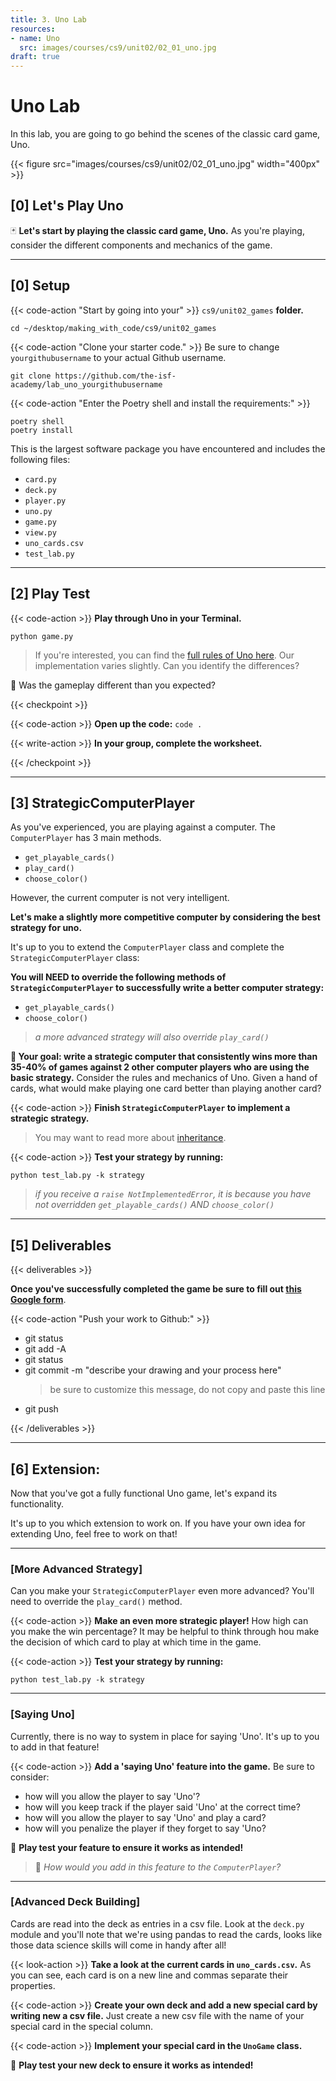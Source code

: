 ```yaml
---
title: 3. Uno Lab
resources:
- name: Uno
  src: images/courses/cs9/unit02/02_01_uno.jpg
draft: true
---
```


# Uno Lab

In this lab, you are going to go behind the scenes of the classic card game, Uno.

{{< figure src="images/courses/cs9/unit02/02_01_uno.jpg" width="400px" >}}

## [0] Let's Play Uno

🃏 **Let's start by playing the classic card game, Uno.** As you're playing, consider the different components and mechanics of the game. 

---

## [0] Setup

{{< code-action "Start by going into your" >}} `cs9/unit02_games` **folder.**
```shell
cd ~/desktop/making_with_code/cs9/unit02_games
```

{{< code-action "Clone your starter code." >}} Be sure to change `yourgithubusername` to your actual Github username.
```shell
git clone https://github.com/the-isf-academy/lab_uno_yourgithubusername
```


{{< code-action "Enter the Poetry shell and install the requirements:" >}}
```shell
poetry shell
poetry install
```

This is the largest software package you have encountered and includes the following files:
- `card.py`
- `deck.py`
- `player.py`
- `uno.py`
- `game.py`
- `view.py`
- `uno_cards.csv`
- `test_lab.py`

---

## [2] Play Test


{{< code-action >}} **Play through Uno in your Terminal.** 

```shell
python game.py
```

> If you're interested, you can find the [full rules of Uno here](http://play-k.kaserver5.org/Uno.html). Our implementation varies slightly. Can you identify the differences?

🤔 Was the gameplay different than you expected? 



{{< checkpoint >}}

{{< code-action >}} **Open up the code:** `code .`

{{< write-action >}} **In your group, complete the worksheet.**

{{< /checkpoint >}}


---

## [3] StrategicComputerPlayer 

As you've experienced, you are playing against a computer. The `ComputerPlayer` has 3 main methods.
- `get_playable_cards()`
- `play_card()`
- `choose_color()` 

However, the current computer is not very intelligent. 
  
**Let's make a slightly more competitive computer by considering the best strategy for uno.** 

It's up to you to extend the `ComputerPlayer` class and complete the `StrategicComputerPlayer` class:

**You will NEED to override the following methods of `StrategicComputerPlayer` to successfully write a better computer strategy:**
- `get_playable_cards()`
- `choose_color()`
> *a more advanced strategy will also override `play_card()`*

**🤔 Your goal: write a strategic computer that consistently wins more than 35-40% of games against 2 other computer players who are using the basic strategy.** Consider the rules and mechanics of Uno. Given a hand of cards, what would make playing one card better than playing another card? 



{{< code-action >}} **Finish `StrategicComputerPlayer` to implement a strategic strategy.**
> You may want to read more about [inheritance](http://programarcadegames.com/index.php?chapter=introduction_to_classes&lang=en#section_12_6).

{{< code-action >}} **Test your strategy by running:**
```shell
python test_lab.py -k strategy
```
> *if you receive a `raise NotImplementedError`, it is because you have not overridden `get_playable_cards()` AND `choose_color()`*

---

## [5] Deliverables

{{< deliverables  >}}

**Once you've successfully completed the game be sure to fill out [this Google form](https://docs.google.com/forms/d/e/1FAIpQLSeQKG6s2Z7LpDZHpKG3deH4IiPFg9Uoz8GcyYnN39fornqd3A/viewform?usp=sf_link)**.


{{< code-action "Push your work to Github:" >}}
- git status
- git add -A
- git status
- git commit -m "describe your drawing and your process here"
  > be sure to customize this message, do not copy and paste this line
- git push

{{< /deliverables >}}


---


## [6] Extension:

Now that you've got a fully functional Uno game, let's expand its functionality. 

It's up to you which extension to work on. If you have your own idea for extending Uno, feel free to work on that!

---

### [More Advanced Strategy]

Can you make your `StrategicComputerPlayer` even more advanced?  You'll need to override the `play_card()` method.

{{< code-action >}} **Make an even more strategic player!** How high can you make the win percentage? It may be helpful to think through hou make the decision of which card to play at which time in the game. 

{{< code-action >}} **Test your strategy by running:**
```shell
python test_lab.py -k strategy
```

---

### [Saying Uno]

Currently, there is no way to system in place for saying 'Uno'. It's up to you to add in that feature!

{{< code-action >}} **Add a 'saying Uno' feature into the game.** Be sure to consider:
- how will you allow the player to say 'Uno'?
- how will you keep track if the player said 'Uno' at the correct time? 
- how will you allow the player to say 'Uno' and play a card? 
- how will you penalize the player if they forget to say 'Uno? 

👾 **Play test your feature to ensure it works as intended!** 
> 🤔 *How would you add in this feature to the `ComputerPlayer`?*
---

### [Advanced Deck Building]

Cards are read into the deck as entries in a csv file. Look at the `deck.py` module and you'll note that we're using pandas to read the cards, looks like those data science skills will come in handy after all!

{{< look-action >}} **Take a look at the current cards in `uno_cards.csv`.** As you can see, each card is on a new line and commas separate their properties. 

{{< code-action >}} **Create your own deck and add a new special card by writing new a csv file.** Just create a new csv file with the name of your special card in the special column.

{{< code-action >}} **Implement your special card in the `UnoGame` class.**

👾 **Play test your new deck to ensure it works as intended!** 




 <!-- Fortunately, [Uno's functionality is well documented](https://cs.fablearn.org/docs/uno/index.html).

- [Game](https://cs.fablearn.org/docs/uno/game.html#game.UnoGame)
- [View](https://cs.fablearn.org/docs/uno/view.html#view.TerminalView)
- [Card](https://cs.fablearn.org/docs/uno/card.html#card.Card)
- [Deck](https://cs.fablearn.org/docs/uno/deck.html#deck.Deck)
- [Player](https://cs.fablearn.org/docs/uno/player.html#player.Player)
    - [HumanPlayer](https://cs.fablearn.org/docs/uno/player.html#player.HumanPlayer)
    - [ComputerPlayer](https://cs.fablearn.org/docs/uno/player.html#player.ComputerPlayer)
        - [RandomComputerPlayer](https://cs.fablearn.org/docs/uno/player.html#player.RandomComputerPlayer)
        - [StudentComputerPlayer](https://cs.fablearn.org/docs/uno/player.html#player.StudentComputerPlayer) -->


